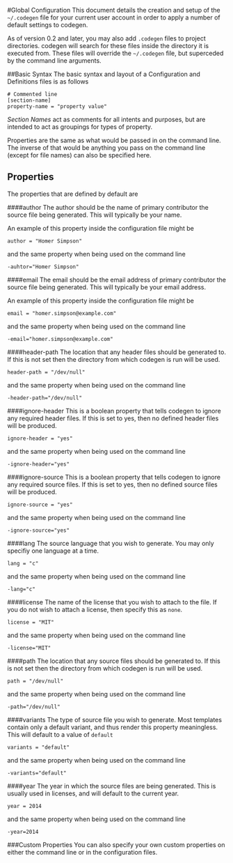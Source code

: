 #Global Configuration
This document details the creation and setup of the `~/.codegen` file for your current user account in order to apply a number of default settings to codegen.

As of version 0.2 and later, you may also add `.codegen` files to project directories. codegen will search for these
files inside the directory it is executed from. These files will override the `~/.codegen` file, but superceded by
the command line arguments.

##Basic Syntax
The basic syntax and layout of a Configuration and Definitions files is as follows

    # Commented line
    [section-name]
    property-name = "property value"

*Section Names* act as comments for all intents and purposes, but are intended to act as groupings for types of property.

Properties are the same as what would be passed in on the command line. The inverse of that would be anything you pass on the command line (except for file names) can also be specified here.

## Properties
The properties that are defined by default are

####author
The author should be the name of primary contributor the source file being generated. This will typically be your name.

An example of this property inside the configuration file might be

    author = "Homer Simpson"

and the same property when being used on the command line

    -auhtor="Homer Simpson"

####email
The email should be the email address of primary contributor the source file being generated. This will typically be your email address.

An example of this property inside the configuration file might be

    email = "homer.simpson@example.com"

and the same property when being used on the command line

    -email="homer.simpson@example.com"

####header-path
The location that any header files should be generated to. If this is not set then the directory from which codegen is run will be used.

    header-path = "/dev/null"

and the same property when being used on the command line

    -header-path="/dev/null"

####ignore-header
This is a boolean property that tells codegen to ignore any required header files. If this is set to yes, then no defined header files will be produced.

    ignore-header = "yes"

and the same property when being used on the command line

    -ignore-header="yes"

####ignore-source
This is a boolean property that tells codegen to ignore any required source files. If this is set to yes, then no defined source files will be produced.

    ignore-source = "yes"

and the same property when being used on the command line

    -ignore-source="yes"

####lang
The source language that you wish to generate. You may only specifiy one language at a time.

    lang = "c"

and the same property when being used on the command line

    -lang="c"

####license
The name of the license that you wish to attach to the file. If you do not wish to attach a license, then specify this as `none`.

    license = "MIT"

and the same property when being used on the command line

    -license="MIT"

####path
The location that any source files should be generated to. If this is not set then the directory from which codegen is run will be used.

    path = "/dev/null"

and the same property when being used on the command line

    -path="/dev/null"

####variants
The type of source file you wish to generate. Most templates contain only a default variant, and thus render this property meaningless. This will default to a value of `default`

    variants = "default"

and the same property when being used on the command line

    -variants="default"

####year
The year in which the source files are being generated. This is usually used in licenses, and will default to the current year.

    year = 2014

and the same property when being used on the command line

    -year=2014


###Custom Properties
You can also specify your own custom properties on either the command line or in the configuration files.
